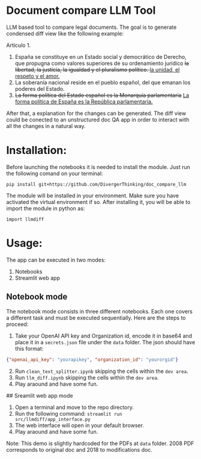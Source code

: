 # Document compare LLM Tool

LLM based tool to compare legal documents. The goal is to generate condensed diff view like the following example:

Artículo 1.
1. España se constituye en un Estado social y democrático de Derecho, que propugna como valores superiores de su ordenamiento jurídico <del>la libertad, la justicia, la igualdad y el pluralismo político. </del> <ins>la unidad, el respeto y el amor.</ins>
2. La soberanía nacional reside en el pueblo español, del que emanan los poderes del Estado.
3. <del>La forma política del Estado español es la  Monarquía parlamentaria</del> <ins>La forma política de España es la República parlamentaria.</ins>

After that, a explanation for the changes can be generated. The diff view could be conected to an unstructured doc QA app in order to interact with all the changes in a natural way.
# Installation:

Before launching the notebooks it is needed to install the module. Just run the following comand on your terminal:

`pip install git+https://github.com/DivergerThinking/doc_compare_llm`

The module will be installed in your environment. Make sure you have activated the virtual environment if so. After installing it, you will be able to import the module in python as:

`ìmport llmdiff`

# Usage:

The app can be executed in two modes:
1. Notebooks
2. Streamlit web app

## Notebook mode

The notebook mode consists in three different notebooks. Each one covers a different task and must be executed sequentially. Here are the steps to proceed:
1. Take your OpenAI API key and Organization id, encode it in base64 and place it in a `secrets.json` file under the `data` folder. The json should have this format:

```json
{"openai_api_key": "yourapikey", "organization_id": "yourorgid"}
```
2. Run `clean_text_splitter.ipynb` skipping the cells within the `dev area`.
3. Run `llm_diff.ipynb` skipping the cells within the `dev area`.
4. Play araound and have some fun.

## Sreamlit web app mode

1. Open a terminal and move to the repo directory.
2. Run the following command:
`streamlit run src/llmdiff/app_interface.py`
3. The web interface will open in your default browser.
4. Play araound and have some fun.

Note: This demo is slightly hardcoded for the PDFs at `data` folder. 2008 PDF corresponds to original doc and 2018 to modifications doc.

